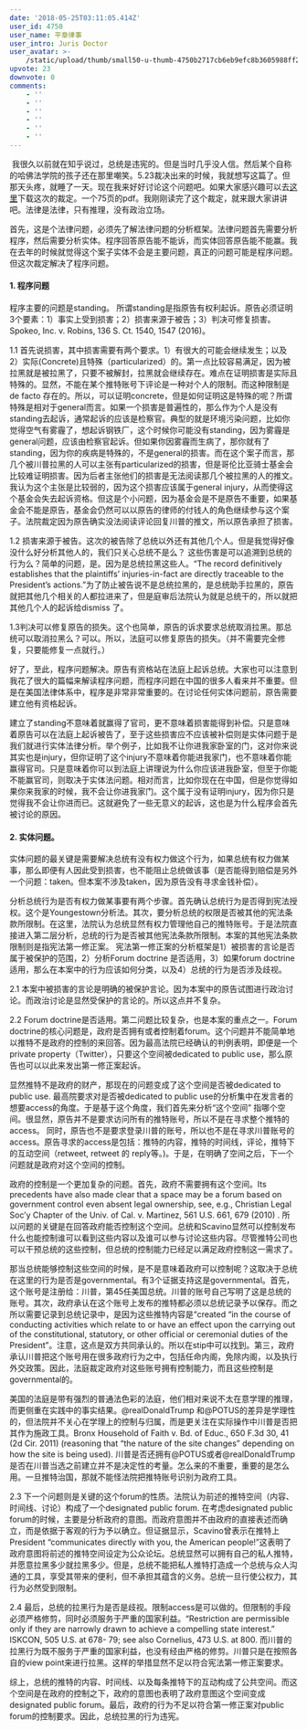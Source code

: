 ```yaml
---
date: '2018-05-25T03:11:05.414Z'
user_id: 4750
user_name: 平章律事
user_intro: Juris Doctor
user_avatar: >-
    /static/upload/thumb/small50-u-thumb-4750b2717cb6eb9efc8b3605988ff2e6cbb2496278ed.png
upvote: 23
downvote: 0
comments:
    - ''
    - ''
    - ''
    - ''
    - ''
    - ''
---
```


 我很久以前就在知乎说过，总统是违宪的。但是当时几乎没人信。然后某个自称的哈佛法学院的孩子还在那里嘲笑。5.23裁决出来的时候，我就想写这篇了。但那天头疼，就睡了一天。现在我来好好讨论这个问题吧。如果大家感兴趣可以去[这里](https://knightcolumbia.org/sites/default/files/content/Knight_v_Trump_Opposition_MSJ_brief.pdf)下载这次的裁定。一个75页的pdf。我刚刚读完了这个裁定，就来跟大家讲讲吧。法律是法律，只有推理，没有政治立场。

首先，这是个法律问题，必须先了解法律问题的分析框架。法律问题首先需要分析程序，然后需要分析实体。程序回答原告能不能诉，而实体回答原告能不能赢。我在去年的时候就觉得这个案子实体不会是主要问题，真正的问题可能是程序问题。但这次裁定解决了程序问题。

####   

#### 1\. 程序问题

程序主要的问题是standing。 所谓standing是指原告有权利起诉。原告必须证明3个要素：1）事实上受到损害；2）损害来源于被告；3）判决可修复损害。Spokeo, Inc. v. Robins, 136 S. Ct. 1540, 1547 (2016)。

1.1 首先说损害，其中损害需要有两个要求。1）有很大的可能会继续发生；以及 2）实际(Concrete)且特殊（particularized）的。第一点比较容易满足，因为被拉黑就是被拉黑了，只要不被解封，拉黑就会继续存在。难点在证明损害是实际且特殊的。显然，不能在某个推特账号下评论是一种对个人的限制。而这种限制是de facto 存在的。所以，可以证明concrete，但是如何证明这是特殊的呢？所谓特殊是相对于general而言。如果一个损害是普遍性的，那么作为个人是没有standing去起诉，通常起诉的应该是检察官。典型的就是环境污染问题，比如你觉得空气有雾霾了，想起诉钢铁厂，这个时候你可能没有standing，因为雾霾是general问题，应该由检察官起诉。但如果你因雾霾而生病了，那你就有了standing，因为你的疾病是特殊的，不是general的损害。而在这个案子而言，那几个被川普拉黑的人可以主张有particularized的损害，但是哥伦比亚骑士基金会比较难证明损害。因为后者主张他们的损害是无法阅读那几个被拉黑的人的推文。我认为这个主张是比较弱的，因为这个损害应该属于general injury，从而使得这个基金会失去起诉资格。但这是个小问题，因为基金会是不是原告不重要，如果基金会不能是原告，基金会仍然可以以原告的律师的付钱人的角色继续参与这个案子。法院裁定因为原告确实没法阅读评论回复川普的推文，所以原告承担了损害。

  

1.2 损害来源于被告。这次的被告除了总统以外还有其他几个人。但是我觉得好像没什么好分析其他人的，我们只关心总统不是么？ 这些伤害是可以追溯到总统的行为么？简单的问题，是。因为是总统拉黑这些人。“The record definitively establishes that the plaintiffs’ injuries-in-fact are directly traceable to the President’s actions.”为了防止被告说不是总统拉黑的，是总统助手拉黑的，原告就把其他几个相关的人都拉进来了，但是庭审后法院认为就是总统干的，所以就把其他几个人的起诉给dismiss 了。

1.3判决可以修复原告的损失。这个也简单，原告的诉求要求总统取消拉黑。那总统可以取消拉黑么？可以。所以，法庭可以修复原告的损失。（并不需要完全修复，只要能修复一点就行。）

好了，至此，程序问题解决。原告有资格站在法庭上起诉总统。大家也可以注意到我花了很大的篇幅来解读程序问题，而程序问题在中国的很多人看来并不重要。但是在美国法律体系中，程序是非常非常重要的。在讨论任何实体问题前，原告需要建立他有资格起诉。

建立了standing不意味着就赢得了官司，更不意味着损害能得到补偿。只是意味着原告可以在法庭上起诉被告了，至于这些损害应不应该被补偿则是实体问题于是我们就进行实体法律分析。举个例子，比如我不让你进我家卧室的门，这对你来说其实也是injury，但你证明了这个injury不意味着你能进我家门，也不意味着你能赢得官司。只是意味着你可以到法庭上讲理说为什么你应该进我卧室，但至于你能不能赢官司，则取决于实体法问题。相对而言，比如你现在在中国，但是你觉得如果你来我家的时候，我不会让你进我家门。这个属于没有证明injury，因为你只是觉得我不会让你进而已。这就避免了一些无意义的起诉，这也是为什么程序会首先被讨论的原因。

#### 2\. 实体问题。

实体问题的最关键是需要解决总统有没有权力做这个行为，如果总统有权力做某事，那么即便有人因此受到损害，也不能阻止总统做该事（是否能得到赔偿是另外一个问题：taken。但本案不涉及taken，因为原告没有寻求金钱补偿）。

分析总统行为是否有权力做某事要有两个步骤。首先确认总统行为是否得到宪法授权。这个是Youngestown分析法。其次，要分析总统的权限是否被其他的宪法条款所限制。在这里，法院认为总统显然有权力管理他自己的推特账号。于是法院直接进入第二层分析，总统的行为是否被其他宪法条款所限制。本案的其他宪法条款限制则是指宪法第一修正案。 宪法第一修正案的分析框架是1）被损害的言论是否属于被保护的范围，2）分析Forum doctrine 是否适用，3）如果forum doctrine适用，那么在本案中的行为应该如何分类，以及4）总统的行为是否涉及歧视。

2.1 本案中被损害的言论是明确的被保护言论。因为本案中的原告试图进行政治讨论。而政治讨论是显然受保护的言论的。所以这点并不复杂。

  

2.2 Forum doctrine是否适用。第二问题比较复杂，也是本案的重点之一。Forum doctrine的核心问题是，政府是否拥有或者控制着forum。这个问题并不能简单地以推特不是政府的控制的来回答。因为最高法院已经确认的判例表明，即便是一个private property（Twitter），只要这个空间被dedicated to public use，那么原告也可以以此来发出第一修正案起诉。

显然推特不是政府的财产，那现在的问题变成了这个空间是否被dedicated to public use. 最高院要求对是否被dedicated to public use的分析集中在发言者的想要access的角度。于是基于这个角度，我们首先来分析“这个空间” 指哪个空间。很显然，原告并不是要求访问所有的推特账号，所以不是在寻求整个推特的access。 同时，原告也不是要求登录川普的账号，所以也不是在寻求川普账号的access。原告寻求的access是包括：推特的内容，推特的时间线，评论，推特下的互动空间（retweet, retweet 的 reply等。)。于是，在明确了空间之后，下一个问题就是政府对这个空间的控制。

政府的控制是一个更加复杂的问题。首先，政府不需要拥有这个空间。Its precedents have also made clear that a space may be a forum based on government control even absent legal ownership, see, e.g., Christian Legal Soc’y Chapter of the Univ. of Cal. v. Martinez, 561 U.S. 661, 679 (2010) . 所以问题的关键是在回答政府能否控制这个空间。总统和Scavino显然可以控制发布什么也能控制谁可以看到这些内容以及谁可以参与讨论这些内容。尽管推特公司也可以干预总统的这些控制，但总统的控制能力已经足以满足政府控制这一需求了。

那当总统能够控制这些空间的时候，是不是意味着政府可以控制呢？这取决于总统在这里的行为是否是governmental。有3个证据支持这是governmental。首先，这个账号是注册给：川普，第45任美国总统。川普的账号自己写明了这是总统的账号。其次，政府承认在这个账号上发布的推特都必须以总统记录予以保存。而之所以需要记录到总统记录中，是因为这些推特内容是“created “in the course of conducting activities which relate to or have an effect upon the carrying out of the constitutional, statutory, or other official or ceremonial duties of the President”。注意，这点是双方共同承认的。所以在stip中可以找到。第三，政府承认川普把这个账号用在很多政府行为之中，包括任命内阁，免除内阁，以及执行外交政策。因此，法庭裁定政府对这些账号拥有控制能力，而且这些控制是governmental的。

美国的法庭是带有强烈的普通法色彩的法庭，他们相对来说不太在意学理的推理，而更侧重在实践中的事实结果。@realDonaldTrump 和@POTUS的差异是学理性的，但法院并不关心在学理上的控制与归属，而是更关注在实际操作中川普是否把其作为施政工具。Bronx Household of Faith v. Bd. of Educ., 650 F.3d 30, 41 (2d Cir. 2011) (reasoning that “the nature of the site changes” depending on how the site is being used). 川普是否还拥有@POTUS或者@realDonaldTrump 是否在川普当选之前建立并不是决定性的考量。怎么来的不重要，重要的是怎么用。一旦推特治国，那就不能怪法院把推特账号识别为政府工具。

2.3 下一个问题则是关键的这个forum的性质。法院认为前述的推特空间（内容、时间线、讨论）构成了一个designated public forum. 在考虑designated public forum的时候，主要是分析政府的意图。而政府意图并不由政府的直接表述而确立，而是依据于客观的行为予以确立。但证据显示，Scavino曾表示在推特上 President “communicates directly with you, the American people!”这表明了政府意图将前述的推特空间设定为公众论坛。总统显然可以拥有自己的私人推特，并愿意拉黑多少就拉黑多少。但是，总统不能把私人推特打造成一个总统与众人沟通的工具，享受其带来的便利，但不承担其蕴含的义务。总统一旦行使公权力，其行为必然受到限制。

2.4 最后，总统的拉黑行为是否是歧视。限制access是可以做的。但限制的手段必须严格修剪，同时必须服务于严重的国家利益。“Restriction are permissible only if they are narrowly drawn to achieve a compelling state interest.” ISKCON, 505 U.S. at 678- 79; see also Cornelius, 473 U.S. at 800. 而川普的拉黑行为既不服务于严重的国家利益，也没有经由严格的修剪。川普只是在按照各自的view point来进行拉黑。这样的举措显然不足以符合宪法第一修正案要求。

  

综上，总统的推特的内容、时间线、以及每条推特下的互动构成了公共空间。而这个空间是在政府的控制之下，政府的意图也表明了政府意图这个空间变成designated public forum。最后，政府的行为不足以符合第一修正案对public forum的控制要求。因此，总统拉黑的行为违宪。
